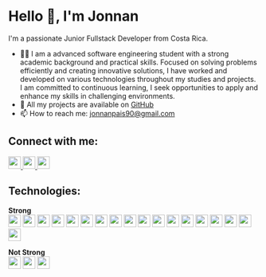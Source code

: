 # Hello 👋, I'm Jonnan

I'm a passionate Junior Fullstack Developer from Costa Rica.

- 🙍‍♂️ I am a advanced software engineering student with a strong academic background and practical skills. Focused on solving problems efficiently and creating innovative     solutions, I have worked and developed on various technologies throughout my studies and projects. I am committed to continuous learning, I seek opportunities to apply and enhance my skills in challenging environments.
- 💼 All my projects are available on [GitHub](https://github.com/pais712?tab=repositories)
- 📫 How to reach me: [jonnanpais90@gmail.com](mailto:jonnanpais90@gmail.com)

## Connect with me:
<p align="left">
    <a href="https://www.linkedin.com/in/jonnan-pa%C3%ADs-97ab32254?utm_source=share&utm_campaign=share_via&utm_content=profile&utm_medium=android_app">
    <img src="https://img.shields.io/badge/-LinkedIn-blue?style=flat-square&logo=Linkedin&logoColor=white" height="25" />
  </a>
  <a href="https://www.instagram.com/pais_712/">
    <img src="https://img.shields.io/badge/-Instagram-E4405F?style=flat-square&logo=instagram&logoColor=white" height="25" />
  </a>
  <a href="https://www.facebook.com/share/LVMwPHuvS6dMFHQQ/?mibextid=qi2Omg">
    <img src="https://img.shields.io/badge/-Facebook-1877F2?style=flat-square&logo=facebook&logoColor=white" height="25" />
  </a>
</p>

## Technologies:
<p align="left">
  <!-- Strong Technologies -->
  <strong>Strong</strong><br />
  <img src="https://img.shields.io/badge/-C%23-239120?style=flat-square&logo=c-sharp&logoColor=white" height="25" />
  <img src="https://img.shields.io/badge/-.NET-512BD4?style=flat-square&logo=.net&logoColor=white" height="25" />
  <img src="https://img.shields.io/badge/-ASP.NET-512BD4?style=flat-square&logo=.net&logoColor=white" height="25" />
  <img src="https://img.shields.io/badge/-MVC-512BD4?style=flat-square&logo=.net&logoColor=white" height="25" />
  <img src="https://img.shields.io/badge/-Entity%20Framework-512BD4?style=flat-square&logo=.net&logoColor=white" height="25" />
  <img src="https://img.shields.io/badge/-SQL%20Server-CC2927?style=flat-square&logo=microsoft-sql-server&logoColor=white" height="25" />
  <img src="https://img.shields.io/badge/-MySQL-4479A1?style=flat-square&logo=mysql&logoColor=white" height="25" />
  <img src="https://img.shields.io/badge/-JavaScript-F7DF1E?style=flat-square&logo=javascript&logoColor=black" height="25" />
  <img src="https://img.shields.io/badge/-TypeScript-007ACC?style=flat-square&logo=typescript&logoColor=white" height="25" />
  <img src="https://img.shields.io/badge/-Angular-DD0031?style=flat-square&logo=angular&logoColor=white" height="25" />
  <img src="https://img.shields.io/badge/-HTML-E34F26?style=flat-square&logo=html5&logoColor=white" height="25" />
  <img src="https://img.shields.io/badge/-CSS-1572B6?style=flat-square&logo=css3&logoColor=white" height="25" />
  <img src="https://img.shields.io/badge/-Prisma-2D3748?style=flat-square&logo=prisma&logoColor=white" height="25" />
  <img src="https://img.shields.io/badge/-Postman-FF6C37?style=flat-square&logo=postman&logoColor=white" height="25" />
  <img src="https://img.shields.io/badge/-Excel-217346?style=flat-square&logo=microsoft-excel&logoColor=white" height="25" />
  <img src="https://img.shields.io/badge/-Git-F05032?style=flat-square&logo=git&logoColor=white" height="25" />
  <img src="https://img.shields.io/badge/-Visual%20Studio%20Code-007ACC?style=flat-square&logo=visual-studio-code&logoColor=white" height="25" />
  <img src="https://img.shields.io/badge/-Visual%20Studio%202022-5C2D91?style=flat-square&logo=visual-studio&logoColor=white" height="25" />
  
  <strong style="margin-top: 20px;">Not Strong</strong><br />
  <img src="https://img.shields.io/badge/-Java-007396?style=flat-square&logo=java&logoColor=white" height="25" />
  <img src="https://img.shields.io/badge/-PHP-777BB4?style=flat-square&logo=php&logoColor=white" height="25" />
  <img src="https://img.shields.io/badge/-React-61DAFB?style=flat-square&logo=react&logoColor=white" height="25" /> 
</p>


